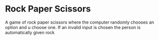 # Rock Paper Scissors
A game of rock paper scissors where the computer randomly chooses an option and u choose one. If an invalid input is chosen the person is automatically given rock
